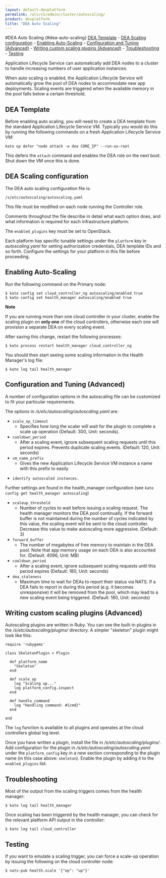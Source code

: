 ```yaml
---
layout: default-devplatform
permalink: /als/v1/admin/cluster/autoscaling/
product: devplatform
title: "DEA Auto Scaling"
---
```

<!--PUBLISHED-->

#DEA Auto Scaling {#dea-auto-scaling}
   [DEA Template](#dea-template)
    -   [DEA Scaling configuration](#dea-scaling-configuration)
    -   [Enabling Auto-Scaling](#enabling-auto-scaling)
    -   [Configuration and Tuning (Advanced)](#configuration-and-tuning-advanced)
    -   [Writing custom scaling plugins (Advanced)](#writing-custom-scaling-plugins-advanced)
    -   [Troubleshooting](#troubleshooting)
    -   [Testing](#testing)


Application Lifecycle Service can automatically add DEA nodes to a cluster to handle
increasing numbers of user application instances.

When auto scaling is enabled, the Application Lifecycle Service will automatically grow the pool of DEA nodes to accommodate new app deployments. Scaling events are triggered when the available memory in the pool falls below a certain threshold.

DEA Template[](#dea-template "Permalink to this headline")
-----------------------------------------------------------

Before enabling auto scaling, you will need to create a DEA template
from the standard Application Lifecycle Service VM. Typically you would do this by running
the following commands on a fresh Application Lifecycle Service VM:

    kato op defer "node attach -e dea CORE_IP" --run-as-root

This defers the `attach` command and enables the DEA
role on the next boot. Shut down the VM once this is done.


DEA Scaling configuration[](#dea-scaling-configuration "Permalink to this headline")
-------------------------------------------------------------------------------------

The DEA auto scaling configuration file is:

    /s/etc/autoscaling/autoscaling.yaml

This file must be modified on each node running the Controller role.

Comments throughout the file describe in detail what each option does,
and what information is required for each infrastructure platform.

The `enabled_plugins` key must be set to OpenStack.

Each platform has specific tunable settings under the
`platform` key in *autoscaling.yaml* for setting
authorization credentials, DEA template IDs and so forth. Configure the
settings for your platform in this file before proceeding.

Enabling Auto-Scaling[](#enabling-auto-scaling "Permalink to this headline")
-----------------------------------------------------------------------------

Run the following command on the Primary node:

    $ kato config set cloud_controller_ng autoscaling/enabled true
    $ kato config set health_manager autoscaling/enabled true

**Note**

If you are running more than one cloud controller in your cluster,
enable the scaling plugin on **only one** of the cloud controllers,
otherwise each one will provision a separate DEA on every scaling event.

After saving this change, restart the following processes:

    $ kato process restart health_manager cloud_controller_ng

You should then start seeing some scaling information in the Health
Manager's log file:

    $ kato log tail health_manager

Configuration and Tuning (Advanced)[](#configuration-and-tuning-advanced "Permalink to this headline")
-------------------------------------------------------------------------------------------------------

A number of configuration options in the autoscaling file can be
customized to fit your particular requirements.

The options in */s/etc/autoscaling/autoscaling.yaml* are:



- `scale_op_timeout`
	- Specifies how long the scaler will wait for the plugin to complete a scale up operation (Default: 300, Unit: seconds).
- `cooldown_period`
	- After a scaling event, ignore subsequent scaling requests until this period expires. Prevents duplicate scaling events. (Default: 120, Unit: seconds)
- `vm_name_prefix`
	- Gives the new Application Lifecycle Service VM instance a name with this prefix to easily
-     identify autoscaled instances.

Further settings are found in the health\_manager configuration (see `kato config get health_manager autoscaling`)

- `scaleup_threshold`
	- Number of cycles to wait before issuing a scaling request. The health manager monitors the DEA pool continually. If the forward buffer is not maintained during the number of cycles indicated by this value, the scaling event will be sent to the cloud controller. Decrease this value to make autoscaling more aggressive. (Default: 3)
- `forward_buffer`
	- The number of megabytes of free memory to maintain in the DEA pool. Note that app memory usage on each DEA is also accounted for. (Default: 4096, Unit: MB)
- `cooldown_period`
	- After a scaling event, ignore subsequent scaling requests until this period expires (Default: 180, Unit: seconds)
- `dea_staleness`
	- Maximum time to wait for DEAs to report their status via NATS. If a DEA fails to report in during this period (e.g. it becomes unresponsive) it will be removed from the pool, which may lead to a new scaling event being triggered. (Default: 180, Unit: seconds)

Writing custom scaling plugins (Advanced)[](#writing-custom-scaling-plugins-advanced "Permalink to this headline")
-------------------------------------------------------------------------------------------------------------------

Autoscaling plugins are written in Ruby. You can see the built-in
plugins in the */s/etc/autoscaling/plugins/* directory. A simpler
"skeleton" plugin might look like this:

    require 'rubygems'

    class SkeletonPlugin < Plugin

      def platform_name
        "Skeleton"
      end

      def scale_up
        log "Scaling up..."
        log platform_config.inspect
      end

      def handle_command
        log "Handling command: #{cmd}"
      end

    end

The `log` function is available to all plugins and
operates at the cloud controllers global log level.

Once you have written a plugin, install the file in
*/s/etc/autoscaling/plugins/*. Add configuration for the plugin in
*/s/etc/autoscaling/autoscaling.yaml* under the
`platform_config` key in a new section corresponding
to the plugin name (in this case above: `skeleton`).
Enable the plugin by adding it to the `enabled_plugins` list.

Troubleshooting[](#troubleshooting "Permalink to this headline")
-----------------------------------------------------------------

Most of the output from the scaling triggers comes from the health
manager:

    $ kato log tail health_manager

Once scaling has been triggered by the health manager, you can check for
the relevant platform API output in the controller:

    $ kato log tail cloud_controller


Testing[](#testing "Permalink to this headline")
-------------------------------------------------

If you want to emulate a scaling trigger, you can force a scale-up
operation by issuing the following on the cloud controller node:

    $ nats-pub health.scale '{"op": "up"}'